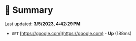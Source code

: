 # 📖 Summary
Last updated: **3/5/2023, 4:42:29 PM**

- `GET` [https://google.com](https://google.com) - **Up** (188ms)
